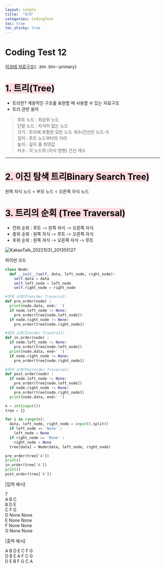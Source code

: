 ```yaml
---
layout: single
title:  "트리"
categories: CodingTest
toc: true
toc_sticky: true
---
```


# Coding Test 12

[이코테 자료구조](https://www.youtube.com/watch?v=i5yHkP1jQmo&list=PLRx0vPvlEmdAghTr5mXQxGpHjWqSz0dgC&index=12){: .btn .btn--primary}

# <mark style='background-color: #ffdce0'>1. 트리(Tree)</mark>
- 트리란? 계층적인 구조를 표현할 때 사용할 수 있는 자료구조
- 트리 관련 용어
>루트 노드 : 최상위 노드  
>단말 노드 : 자식이 없는 노드  
>크기 : 트리에 포함된 모든 노드 개수(간선은 노드-1)  
>깊이 : 루트 노드부터의 거리  
>높이 : 깊이 중 최댓값  
>차수 : 각 노드의 (자식 방향) 간선 개수

***

# <mark style='background-color: #ffdce0'>2. 이진 탐색 트리Binary Search Tree)</mark>
왼쪽 자식 노드 < 부모 노드 < 오른쪽 자식 노드

# <mark style='background-color: #ffdce0'>3. 트리의 순회 (Tree Traversal)</mark>
- 전위 순회 : 루트 -> 왼쪽 자식 -> 오른쪽 자식
- 중위 순회 : 왼쪽 자식 -> 루트 -> 오른쪽 자식
- 후위 순회 : 왼쪽 자식 -> 오른쪽 자식 -> 루트

![KakaoTalk_20221031_201355127](https://user-images.githubusercontent.com/63334368/198999784-b139149a-9d4f-4a5e-9e0e-b7b1be720569.png)

파이썬 코드

```python
class Node:
  def __init__(self, data, left_node, right_node):
    self.data = data
    self.left_node = left_node
    self.right_node = right_node

#전위 순회(Preorder Traversal)
def pre_order(node) :
  print(node.data, end=' ')
  if node.left_node != None:
    pre_order(tree[node.left_node])
  if node.right_node != None:
    pre_order(tree[node.right_node])

#중위 순회(Inorder Traversal)
def in_order(node) :
  if node.left_node != None:
    pre_order(tree[node.left_node])
  print(node.data, end=' ')
  if node.right_node != None:
    pre_order(tree[node.right_node])

#후위 순회(Postorder Traversal)
def post_order(node) :
  if node.left_node != None:
    pre_order(tree[node.left_node])
  if node.right_node != None:
    pre_order(tree[node.right_node])
  print(node.data, end=' ')

n = int(input())
tree = {}

for i in range(n):
  data, left_node, right_node = input().split()
  if left_node == 'None' :
    left_node = None
  if right_node == 'None' :
    right_node = None
  tree[data] = Node(data, left_node, right_node)

pre_order(tree['A'])
print()
in_order(tree['A'])
print()
post_order(tree['A'])
```

[입력 예시]  

  7  
  A B C  
  B D E  
  C F G  
  D None None  
  E None None  
  F None None  
  G None None  

[출력 예시]  

  A B D E C F G  
  D B E A F C G  
  D E B F G C A  